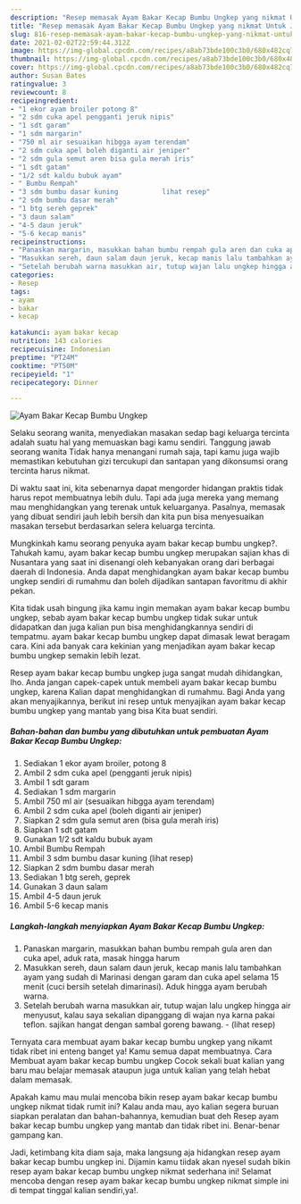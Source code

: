 ```yaml
---
description: "Resep memasak Ayam Bakar Kecap Bumbu Ungkep yang nikmat Untuk Jualan"
title: "Resep memasak Ayam Bakar Kecap Bumbu Ungkep yang nikmat Untuk Jualan"
slug: 816-resep-memasak-ayam-bakar-kecap-bumbu-ungkep-yang-nikmat-untuk-jualan
date: 2021-02-02T22:59:44.312Z
image: https://img-global.cpcdn.com/recipes/a8ab73bde100c3b0/680x482cq70/ayam-bakar-kecap-bumbu-ungkep-foto-resep-utama.jpg
thumbnail: https://img-global.cpcdn.com/recipes/a8ab73bde100c3b0/680x482cq70/ayam-bakar-kecap-bumbu-ungkep-foto-resep-utama.jpg
cover: https://img-global.cpcdn.com/recipes/a8ab73bde100c3b0/680x482cq70/ayam-bakar-kecap-bumbu-ungkep-foto-resep-utama.jpg
author: Susan Bates
ratingvalue: 3
reviewcount: 8
recipeingredient:
- "1 ekor ayam broiler potong 8"
- "2 sdm cuka apel pengganti jeruk nipis"
- "1 sdt garam"
- "1 sdm margarin"
- "750 ml air sesuaikan hibgga ayam terendam"
- "2 sdm cuka apel boleh diganti air jeniper"
- "2 sdm gula semut aren bisa gula merah iris"
- "1 sdt gatam"
- "1/2 sdt kaldu bubuk ayam"
- " Bumbu Rempah"
- "3 sdm bumbu dasar kuning           lihat resep"
- "2 sdm bumbu dasar merah"
- "1 btg sereh geprek"
- "3 daun salam"
- "4-5 daun jeruk"
- "5-6 kecap manis"
recipeinstructions:
- "Panaskan margarin, masukkan bahan bumbu rempah gula aren dan cuka apel, aduk rata, masak hingga harum"
- "Masukkan sereh, daun salam daun jeruk, kecap manis lalu tambahkan ayam yang sudah di Marinasi dengan garam dan cuka apel selama 15 menit (cuci bersih setelah dimarinasi). Aduk hingga ayam berubah warna."
- "Setelah berubah warna masukkan air, tutup wajan lalu ungkep hingga air menyusut, kalau saya sekalian dipanggang di wajan nya karna pakai teflon. sajikan hangat dengan sambal goreng bawang.           (lihat resep)"
categories:
- Resep
tags:
- ayam
- bakar
- kecap

katakunci: ayam bakar kecap 
nutrition: 143 calories
recipecuisine: Indonesian
preptime: "PT24M"
cooktime: "PT50M"
recipeyield: "1"
recipecategory: Dinner

---
```



![Ayam Bakar Kecap Bumbu Ungkep](https://img-global.cpcdn.com/recipes/a8ab73bde100c3b0/680x482cq70/ayam-bakar-kecap-bumbu-ungkep-foto-resep-utama.jpg)

Selaku seorang wanita, menyediakan masakan sedap bagi keluarga tercinta adalah suatu hal yang memuaskan bagi kamu sendiri. Tanggung jawab seorang  wanita Tidak hanya menangani rumah saja, tapi kamu juga wajib memastikan kebutuhan gizi tercukupi dan santapan yang dikonsumsi orang tercinta harus nikmat.

Di waktu  saat ini, kita sebenarnya dapat mengorder hidangan praktis tidak harus repot membuatnya lebih dulu. Tapi ada juga mereka yang memang mau menghidangkan yang terenak untuk keluarganya. Pasalnya, memasak yang dibuat sendiri jauh lebih bersih dan kita pun bisa menyesuaikan masakan tersebut berdasarkan selera keluarga tercinta. 



Mungkinkah kamu seorang penyuka ayam bakar kecap bumbu ungkep?. Tahukah kamu, ayam bakar kecap bumbu ungkep merupakan sajian khas di Nusantara yang saat ini disenangi oleh kebanyakan orang dari berbagai daerah di Indonesia. Anda dapat menghidangkan ayam bakar kecap bumbu ungkep sendiri di rumahmu dan boleh dijadikan santapan favoritmu di akhir pekan.

Kita tidak usah bingung jika kamu ingin memakan ayam bakar kecap bumbu ungkep, sebab ayam bakar kecap bumbu ungkep tidak sukar untuk didapatkan dan juga kalian pun bisa menghidangkannya sendiri di tempatmu. ayam bakar kecap bumbu ungkep dapat dimasak lewat beragam cara. Kini ada banyak cara kekinian yang menjadikan ayam bakar kecap bumbu ungkep semakin lebih lezat.

Resep ayam bakar kecap bumbu ungkep juga sangat mudah dihidangkan, lho. Anda jangan capek-capek untuk membeli ayam bakar kecap bumbu ungkep, karena Kalian dapat menghidangkan di rumahmu. Bagi Anda yang akan menyajikannya, berikut ini resep untuk menyajikan ayam bakar kecap bumbu ungkep yang mantab yang bisa Kita buat sendiri.

<!--inarticleads1-->

##### Bahan-bahan dan bumbu yang dibutuhkan untuk pembuatan Ayam Bakar Kecap Bumbu Ungkep:

1. Sediakan 1 ekor ayam broiler, potong 8
1. Ambil 2 sdm cuka apel (pengganti jeruk nipis)
1. Ambil 1 sdt garam
1. Sediakan 1 sdm margarin
1. Ambil 750 ml air (sesuaikan hibgga ayam terendam)
1. Ambil 2 sdm cuka apel (boleh diganti air jeniper)
1. Siapkan 2 sdm gula semut aren (bisa gula merah iris)
1. Siapkan 1 sdt gatam
1. Gunakan 1/2 sdt kaldu bubuk ayam
1. Ambil  Bumbu Rempah
1. Ambil 3 sdm bumbu dasar kuning           (lihat resep)
1. Siapkan 2 sdm bumbu dasar merah
1. Sediakan 1 btg sereh, geprek
1. Gunakan 3 daun salam
1. Ambil 4-5 daun jeruk
1. Ambil 5-6 kecap manis




<!--inarticleads2-->

##### Langkah-langkah menyiapkan Ayam Bakar Kecap Bumbu Ungkep:

1. Panaskan margarin, masukkan bahan bumbu rempah gula aren dan cuka apel, aduk rata, masak hingga harum
1. Masukkan sereh, daun salam daun jeruk, kecap manis lalu tambahkan ayam yang sudah di Marinasi dengan garam dan cuka apel selama 15 menit (cuci bersih setelah dimarinasi). Aduk hingga ayam berubah warna.
1. Setelah berubah warna masukkan air, tutup wajan lalu ungkep hingga air menyusut, kalau saya sekalian dipanggang di wajan nya karna pakai teflon. sajikan hangat dengan sambal goreng bawang. -           (lihat resep)




Ternyata cara membuat ayam bakar kecap bumbu ungkep yang nikamt tidak ribet ini enteng banget ya! Kamu semua dapat membuatnya. Cara Membuat ayam bakar kecap bumbu ungkep Cocok sekali buat kalian yang baru mau belajar memasak ataupun juga untuk kalian yang telah hebat dalam memasak.

Apakah kamu mau mulai mencoba bikin resep ayam bakar kecap bumbu ungkep nikmat tidak rumit ini? Kalau anda mau, ayo kalian segera buruan siapkan peralatan dan bahan-bahannya, kemudian buat deh Resep ayam bakar kecap bumbu ungkep yang mantab dan tidak ribet ini. Benar-benar gampang kan. 

Jadi, ketimbang kita diam saja, maka langsung aja hidangkan resep ayam bakar kecap bumbu ungkep ini. Dijamin kamu tiidak akan nyesel sudah bikin resep ayam bakar kecap bumbu ungkep nikmat sederhana ini! Selamat mencoba dengan resep ayam bakar kecap bumbu ungkep nikmat simple ini di tempat tinggal kalian sendiri,ya!.

